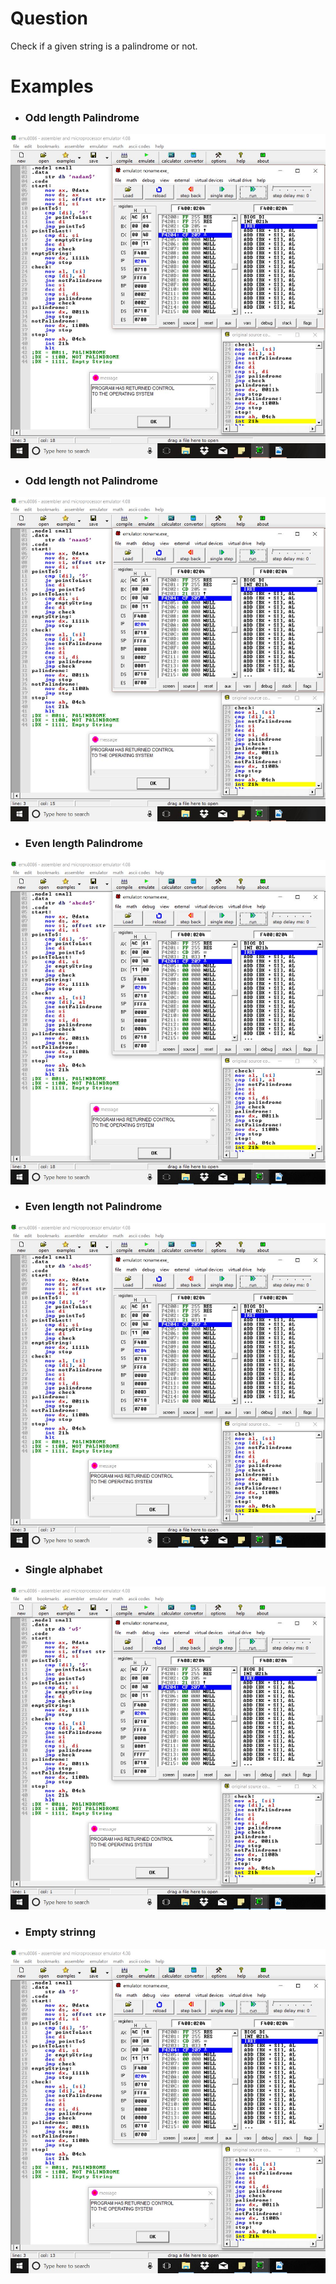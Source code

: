 # Question
Check if a given string is a palindrome or not.

# Examples
* ### Odd length Palindrome
![ex1](ex1.JPG) <br/>

* ###  Odd length not Palindrome
![ex2](ex2.JPG) <br/>

* ### Even length Palindrome
![ex3](ex3.JPG) <br/>

* ###  Even length not Palindrome
![ex4](ex4.JPG) <br/>

* ### Single alphabet
![ex5](ex5.JPG) <br/>

* ### Empty strinng
![ex6](ex6.JPG) <br/>
